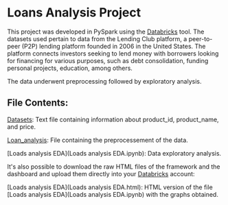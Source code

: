 # Loans Analysis Project

This project was developed in PySpark using the [Databricks](https://www.databricks.com/) tool. The datasets used pertain to data from the Lending Club platform, a peer-to-peer (P2P) lending platform founded in 2006 in the United States. The platform connects investors seeking to lend money with borrowers looking for financing for various purposes, such as debt consolidation, funding personal projects, education, among others.

The data underwent preprocessing followed by exploratory analysis.

## File Contents:

[Datasets](Datasets.zip): Text file containing information about product_id, product_name, and price.

[Loan_analysis](Loan_analysis.ipynb): File containing the preprocessement of the data.

[Loads analysis EDA](Loads analysis EDA.ipynb): Data exploratory analysis.

It's also possible to download the raw HTML files of the framework and the dashboard and upload them directly into your [Databricks](https://www.databricks.com/) account:

[Loads analysis EDA](Loads analysis EDA.html): HTML version of the file [Loads analysis EDA](Loads analysis EDA.ipynb) with the graphs obtained.


